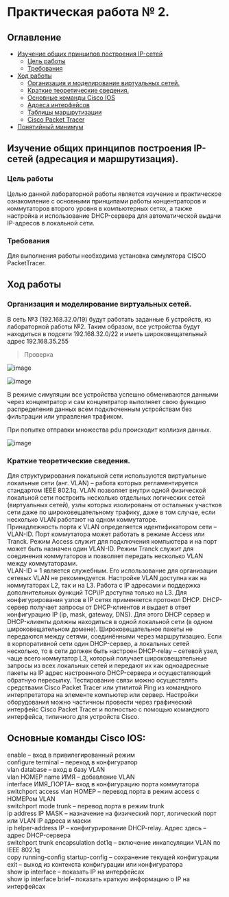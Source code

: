 # Практическая работа № 2.
## Оглавление
- [Изучение общих принципов построения IP-сетей](#section1)
  - [Цель работы](#section1.1)  
  - [Требования](#section1.2)  
- [Ход работы](#section2)  
  - [Организация и моделирование виртуальных сетей.](#section2.1)  
  - [Краткие теоретические сведения.](#section2.2)  
  - [Основные команды Cisco IOS](#section2.3)
  - [Адреса интерфейсов](#section3)
  - [Таблицы маршрутизации](#section4)
  - [Cisco Packet Tracer](#section5)
- [Понятийный минимум](#section6) 
    
## <a name="section1">Изучение общих принципов построения IP-сетей (адресация и маршрутизация).</a>  

### <a name="section1.1">Цель работы</a>  
Целью данной лабораторной работы является изучение и практическое ознакомление с основными принципами работы концентраторов и коммутаторов второго уровня в компьютерных сетях, а также настройка и использование DHCP-сервера для автоматической выдачи IP-адресов в локальной сети.  

### <a name="section1.2">Требования</a>  
Для выполнения работы необходима установка симулятора CISCO PacketTracer.  

## <a name="section2">Ход работы</a>

### <a name="section2.1">Организация и моделирование виртуальных сетей.</a>  
В сеть №3 (192.168.32.0/19) будут работать заданные 6 устройств, из лабораторной работы №2. Таким образом, все устройства будут находиться в подсети 192.168.32.0/22 и иметь широковещательный адрес 192.168.35.255

> Проверка

![image](https://github.com/DeFomin/2023-2024-computer-networks-k33212-fomintsev-d-r/assets/90705279/df27b5d0-f3f3-4440-bf48-64216493652d)

![image](https://github.com/DeFomin/2023-2024-computer-networks-k33212-fomintsev-d-r/assets/90705279/c2f62382-2957-4844-8000-229ff893e9f9)

В режиме симуляции все устройства успешно обмениваются данными через концентратор и сам концентратор выполняет свою функцию распределения данных всем подключенным устройствам без фильтрации или управления трафиком.

При попытке отправки множества pdu происходит коллизия данных.

![image](https://github.com/DeFomin/2023-2024-computer-networks-k33212-fomintsev-d-r/assets/90705279/6ec7880e-cda0-4c18-9577-14829ab64303)

### <a name="section2.2">Краткие теоретические сведения.</a>

Для структурирования локальной сети используются виртуальные локальные сети (анг. VLAN) – работа которых регламентируется стандартом IEEE 802.1q. VLAN позволяет внутри одной физической локальной сети построить несколько отдельных логических сетей (виртуальных сетей), узлы которых изолированы от остальных участков сети даже по широковещательному трафику, даже в том случае, если несколько VLAN работают на одном коммутаторе.  
Принадлежность порта к VLAN определяется идентификатором сети – VLAN-ID. Порт коммутатора может работать в режиме Access или Tranсk.  Режим Access служит для подключения компьютера и на порт может быть назначен один VLAN-ID. Режим Tranсk служит для соединения коммутаторов и позволяет передать несколько VLAN между коммутаторами.   
VLAN-ID = 1 является служебным. Его использование для организации сетевых VLAN не рекомендуется.
Настройке VLAN доступна как на коммутаторах L2, так и на L3. Работа с IP адресами и поддержка дополнительных функций TCP\IP доступна только на L3.
Для конфигурирования узлов в IP сетях применяется протокол DHCP. DHCP-сервер получает запросы от DHCP-клиентов и выдает в ответ конфигурацию IP (ip, mask, gateway, DNS). Для этого DHCP сервер и DHCP-клиенты должны находиться в одной локальной сети (в одном широковещательном домене). Широковещательное пакеты не передаются между сетями, соединёнными через маршрутизацию. Если в корпоративной сети один DHCP-сервер, а локальных сетей несколько, то  в сети должен быть настроен DHCP-relay – сетевой узел, чаще всего коммутатор L3, который получает широковещательные запросы из всех локальных сетей и передают их как одноадресные пакеты на IP адрес настроенного DHCP-сервера и осуществляющий обратную пересылку.
Тестирование связи можно осуществлять средствами Cisco Packet Tracer или утилитой Ping из командного интерпретатора на элементе компьютер или сервер.
Настройки оборудования можно частичноы провести через графический интерфейс Cisco Packet Tracer и полностью с помощью командного интерфейса, типичного для устройств Cisco.  

## <a name="section2.3">Основные команды Cisco IOS:</a>  
enable – вход в привилегированный режим  
configure terminal – переход в конфигуратор  
vlan database – вход в базу VLAN  
vlan НОМЕР name ИМЯ – добавление VLAN  
interface ИМЯ_ПОРТА– вход в конфигурацию порта коммутатора  
switchport access vlan НОМЕР – перевод порта в режим access с НОМЕРом VLAN  
switchport mode trunk – перевод порта в режим trunk  
ip address IP MASK – назначение на физический порт, логический порт или VLAN IP адреса и маски  
ip helper-address IP – конфигурирование DHCP-relay. Адрес здесь – адрес DHCP-сервера  
switchport trunk encapsulation dot1q – включение инкапсуляции VLAN по IEEE 802.1q  
copy running-config startup-config – сохранение текущей конфигурации  
exit – выход из контекста конфигурации или конфигуратора  
show ip interface – показать IP на интерфейсах  
show ip interface brief– показать краткую информацию о IP на интерфейсах  



